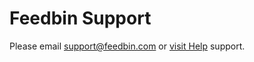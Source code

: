 Feedbin Support
===============

Please email [support@feedbin.com](mailto:support@feedbin.com) or [visit Help](https://feedbin.com/help) support.
